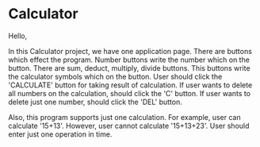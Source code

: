 # Calculator

Hello, 

In this Calculator project, we have one application page. There are buttons which effect the program. Number buttons write the number which on the button. There are sum, deduct, multiply, divide buttons. This buttons write the calculator symbols which on the button. User should click the 'CALCULATE' button for taking result of calculation. If user wants to delete all numbers on the calculation, should click the 'C' button. If user wants to delete just one number, should click the 'DEL' button. 

Also, this program supports just one calculation. For example, user can calculate '15+13'. However, user cannot calculate '15+13+23'. User should enter just one operation in time.

